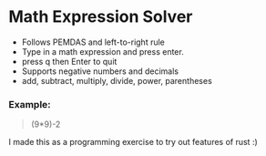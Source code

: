 # Math Expression Solver

- Follows PEMDAS and left-to-right rule
- Type in a math expression and press enter.
- press q then Enter to quit
- Supports negative numbers and decimals
- add, subtract, multiply, divide, power, parentheses

### Example:
> (9*9)-2

I made this as a programming exercise to try out features of rust :)
